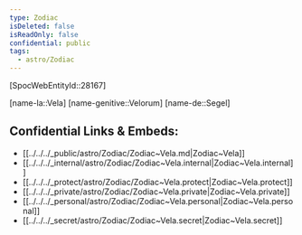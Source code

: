 ```yaml
---
type: Zodiac
isDeleted: false
isReadOnly: false
confidential: public
tags:
  - astro/Zodiac
---
```


[SpocWebEntityId::28167]



[name-la::Vela]
[name-genitive::Velorum]
[name-de::Segel]


## Confidential Links & Embeds: 
- [[../../../_public/astro/Zodiac/Zodiac~Vela.md|Zodiac~Vela]] 
- [[../../../_internal/astro/Zodiac/Zodiac~Vela.internal|Zodiac~Vela.internal]] 
- [[../../../_protect/astro/Zodiac/Zodiac~Vela.protect|Zodiac~Vela.protect]] 
- [[../../../_private/astro/Zodiac/Zodiac~Vela.private|Zodiac~Vela.private]] 
- [[../../../_personal/astro/Zodiac/Zodiac~Vela.personal|Zodiac~Vela.personal]] 
- [[../../../_secret/astro/Zodiac/Zodiac~Vela.secret|Zodiac~Vela.secret]] 

